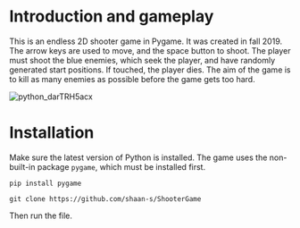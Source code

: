 # Introduction and gameplay
This is an endless 2D shooter game in Pygame. It was created in fall 2019. The arrow keys are used to move, and the space button to shoot. The player must shoot the blue enemies, which seek the player, and have randomly generated start positions. If touched, the player dies. The aim of the game is to kill as many enemies as possible before the game gets too hard.

![python_darTRH5acx](https://github.com/user-attachments/assets/c78feee2-95d7-4a1c-89bc-b25b07ee2b0e)

# Installation
Make sure the latest version of Python is installed. The game uses the non-built-in package `pygame`, which must be installed first.

`pip install pygame`

`git clone https://github.com/shaan-s/ShooterGame`

Then run the file.

